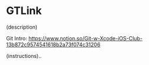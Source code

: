 # GTLink

(description)

Git Intro: https://www.notion.so/Git-w-Xcode-iOS-Club-13b872c9574541618b2a73f074c31206

(instructions)..

